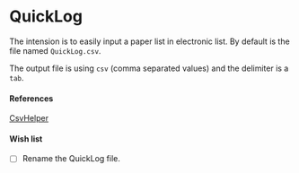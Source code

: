 ﻿# QuickLog

The intension is to easily input a paper list in electronic list. By default is the file named `QuickLog.csv`.

The output file is using `csv` (comma separated values) and the delimiter is a `tab`.

#### References

 [CsvHelper](https://joshclose.github.io/CsvHelper/getting-started/)

#### Wish list
- [ ] Rename the QuickLog file.
